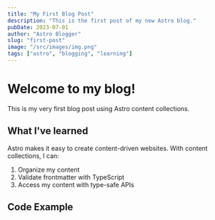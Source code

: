 ```yaml
---
title: "My First Blog Post"
description: "This is the first post of my new Astro blog."
pubDate: 2023-07-01
author: "Astro Blogger"
slug: "first-post"
image: "/src/images/img.png"
tags: ["astro", "blogging", "learning"]
---
```


# Welcome to my blog!

This is my very first blog post using Astro content collections.

## What I've learned

Astro makes it easy to create content-driven websites. With content collections, I can:

1. Organize my content
2. Validate frontmatter with TypeScript
3. Access my content with type-safe APIs

## Code Example
